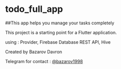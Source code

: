 # todo_full_app

##This app helps you manage your tasks completely

This project is a starting point for a Flutter application.

using : Provider, Firebase Database REST API, Hive

Created by Bazarov Davron

Telegram for contact : [ @bazarov1998](https://t.me/bazarov1998)






